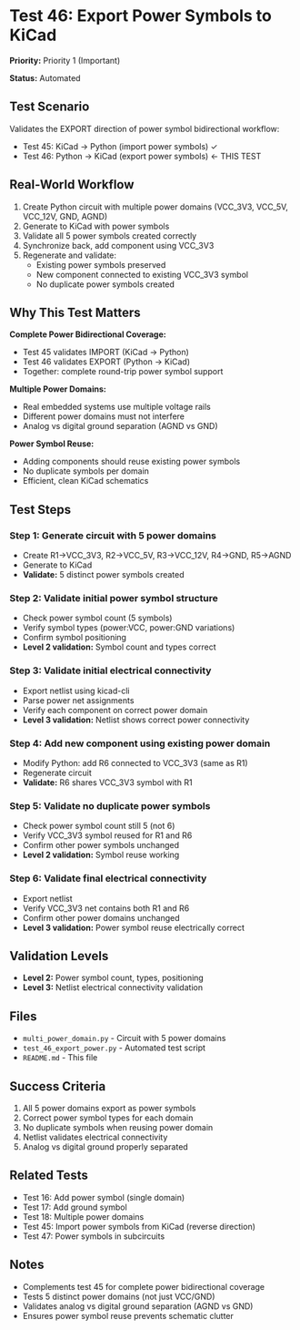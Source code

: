 # Test 46: Export Power Symbols to KiCad

**Priority:** Priority 1 (Important)

**Status:** Automated

## Test Scenario

Validates the EXPORT direction of power symbol bidirectional workflow:
- Test 45: KiCad → Python (import power symbols) ✓
- Test 46: Python → KiCad (export power symbols) ← THIS TEST

## Real-World Workflow

1. Create Python circuit with multiple power domains (VCC_3V3, VCC_5V, VCC_12V, GND, AGND)
2. Generate to KiCad with power symbols
3. Validate all 5 power symbols created correctly
4. Synchronize back, add component using VCC_3V3
5. Regenerate and validate:
   - Existing power symbols preserved
   - New component connected to existing VCC_3V3 symbol
   - No duplicate power symbols created

## Why This Test Matters

**Complete Power Bidirectional Coverage:**
- Test 45 validates IMPORT (KiCad → Python)
- Test 46 validates EXPORT (Python → KiCad)
- Together: complete round-trip power symbol support

**Multiple Power Domains:**
- Real embedded systems use multiple voltage rails
- Different power domains must not interfere
- Analog vs digital ground separation (AGND vs GND)

**Power Symbol Reuse:**
- Adding components should reuse existing power symbols
- No duplicate symbols per domain
- Efficient, clean KiCad schematics

## Test Steps

### Step 1: Generate circuit with 5 power domains
- Create R1→VCC_3V3, R2→VCC_5V, R3→VCC_12V, R4→GND, R5→AGND
- Generate to KiCad
- **Validate:** 5 distinct power symbols created

### Step 2: Validate initial power symbol structure
- Check power symbol count (5 symbols)
- Verify symbol types (power:VCC, power:GND variations)
- Confirm symbol positioning
- **Level 2 validation:** Symbol count and types correct

### Step 3: Validate initial electrical connectivity
- Export netlist using kicad-cli
- Parse power net assignments
- Verify each component on correct power domain
- **Level 3 validation:** Netlist shows correct power connectivity

### Step 4: Add new component using existing power domain
- Modify Python: add R6 connected to VCC_3V3 (same as R1)
- Regenerate circuit
- **Validate:** R6 shares VCC_3V3 symbol with R1

### Step 5: Validate no duplicate power symbols
- Check power symbol count still 5 (not 6)
- Verify VCC_3V3 symbol reused for R1 and R6
- Confirm other power symbols unchanged
- **Level 2 validation:** Symbol reuse working

### Step 6: Validate final electrical connectivity
- Export netlist
- Verify VCC_3V3 net contains both R1 and R6
- Confirm other power domains unchanged
- **Level 3 validation:** Power symbol reuse electrically correct

## Validation Levels

- **Level 2:** Power symbol count, types, positioning
- **Level 3:** Netlist electrical connectivity validation

## Files

- `multi_power_domain.py` - Circuit with 5 power domains
- `test_46_export_power.py` - Automated test script
- `README.md` - This file

## Success Criteria

1. All 5 power domains export as power symbols
2. Correct power symbol types for each domain
3. No duplicate symbols when reusing power domain
4. Netlist validates electrical connectivity
5. Analog vs digital ground properly separated

## Related Tests

- Test 16: Add power symbol (single domain)
- Test 17: Add ground symbol
- Test 18: Multiple power domains
- Test 45: Import power symbols from KiCad (reverse direction)
- Test 47: Power symbols in subcircuits

## Notes

- Complements test 45 for complete power bidirectional coverage
- Tests 5 distinct power domains (not just VCC/GND)
- Validates analog vs digital ground separation (AGND vs GND)
- Ensures power symbol reuse prevents schematic clutter
